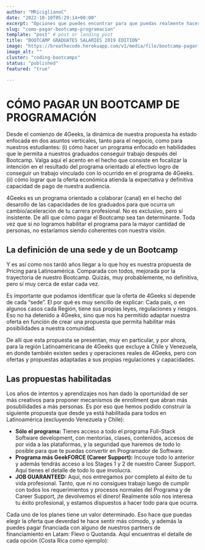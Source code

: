 ```yaml
---
author: "MRiciglianoC"
date: "2022-10-10T05:29:14+00:00"
excerpt: "Opciones que puedes encontrar para que puedas realmente hacerte desarrollador de software"
slug: "como-pagar-bootcamp-programacion"
template: "post" # post or landing_post
title: "BOOTCAMP GRADUATES SALARIES 2019 EDITION"
image: "https://breathecode.herokuapp.com/v1/media/file/bootcamp-pagar-png?"
image_alt: ""
cluster: "coding-bootcamps"
status: "published"
featured: "true"

---
```

# CÓMO PAGAR UN BOOTCAMP DE PROGRAMACIÓN

Desde el comienzo de 4Geeks, la dinámica de nuestra propuesta ha estado enfocada en dos asuntos verticales, tanto para el negocio, como para nuestros estudiantes: (i) cómo hacer un programa enfocado en habilidades que le permita a nuestros graduados conseguir trabajo después del Bootcamp. Valga aquí el acento en el hecho que consiste en focalizar la intención en el resultado del programa orientado al efectivo logro de conseguir un trabajo vinculado con lo ocurrido en el programa de 4Geeks. (ii) cómo lograr que la oferta económica atienda la expectativa y definitiva capacidad de pago de nuestra audiencia. 

4Geeks es un programa orientado a colaborar (canal) en el hecho del desarollo de las capacidades de los graduados para que ocurra un cambio/aceleración de tu carrera profesional. No es exclusivo, pero sí insistente. De allí que cómo pagar el Bootcamp sea tan determinante. Toda vez que si no logramos habilitar el programa para la mayor cantidad de personas, no estaríamos siendo coherentes con nuestra visión. 

## La definición de una sede y de un Bootcamp
Y es así como nos tardó años llegar a lo que hoy es nuestra propuesta de Pricing para Latinoamérica. Comparada con todos, mejorada por la trayectoria de nuestro Bootcamp. Quizás, muy probablemente, no definitiva, pero sí muy cerca de estar cada vez.

Es importante que podamos identificar que la oferta de 4Geeks sí depende de cada “sede”. El por qué es muy sencillo de explicar: Cada país, o en algunos casos cada Región, tiene sus propias leyes, regulaciones y riesgos. Eso no ha detenido a 4Geeks, sino que nos ha permitido adaptar nuestra oferta en función de crear una propuesta que permita habilitar más posibilidades a nuestra comunidad. 

De allí que esta propuesta se presentan, muy en particular, y por ahora, para la región Latinoaméricana de 4Geeks que excluye a Chile y Venezuela, en donde también existen sedes y operaciones reales de 4Geeks, pero con ofertas y propuestas adaptadas a sus propias regulaciones y capacidades. 

## Las propuestas habilitadas
Los años de intentos y aprendizajes nos han dado la oportunidad de ser más creativos para proponer mecanismos de enrollment que abran más posubilidades a más personas. Es por eso que hemos podido construir la siguiente propuesta que desde ya está habilitada para todos en Latinoamérica (excluyendo Venezuela y Chile):

* **Sólo el programa:** Tienes acceso a todo el programa Full-Stack Software development, con mentorías, clases, contenidos, accesos de por vida a las plataformas, y la seguridad que haremos de todo lo posible para que te puedas convertir en Programador de Software. 
* **Programa más GeekFORCE (Career Support):** Incouye todo lo anterior y además tendrás acceso a los Stages 1 y 2 de nuestro Career Support. Aquí tienes el detalle de todo lo que involucra.
* **JOB GUARANTEED:** Aquí, nos entregamos por completo al éxito de tu vida profesional. Tanto, que ni no consigues trabajo luego de cumplir con todos los requerimientos y procesos normales del Programa y de Career Support, ¡te devolvemos el dinero! Realmente sólo nos interesa tu éxito profesional, y estamos dispuestos a hacer todo para que ocurra. 

Cada uno de los planes tiene un valor determinado. Eso hace que puedas elegir la oferta que deverdad te hace sentir más cómodo, y además la puedes pagar financiada con alguno de nuestros partners de financiamiento en Latam: Flevo o Quotanda. Aquí encuentras el detalle de cada opción (Costa Rica como ejemplo):

